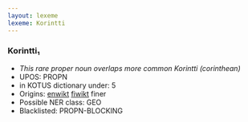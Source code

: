 ```yaml
---
layout: lexeme
lexeme: Korintti
---
```


###  Korintti₁

* _This rare proper noun overlaps more common *Korintti* (corinthean)_
* UPOS:  PROPN
* in KOTUS dictionary under:  5
* Origins: [enwikt](https://en.wiktionary.org/wiki/Korintti) [fiwikt](https://fi.wiktionary.org/wiki/Korintti) finer 
* Possible NER class:  GEO
* Blacklisted:  PROPN-BLOCKING

